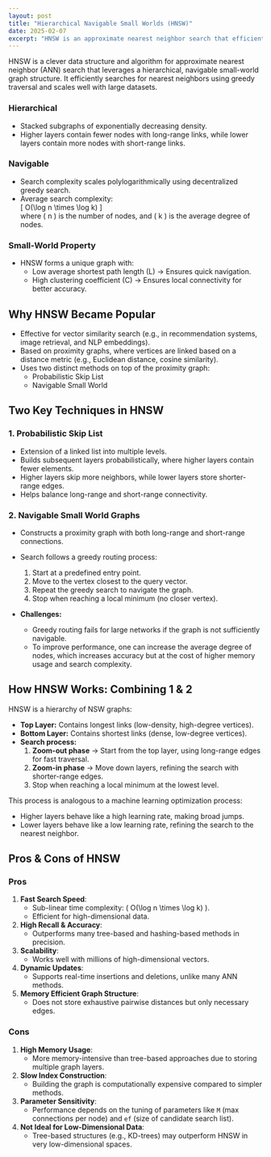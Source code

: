 ```yaml
---
layout: post
title: "Hierarchical Navigable Small Worlds (HNSW)"
date: 2025-02-07
excerpt: "HNSW is an approximate nearest neighbor search that efficiently searches for nearest neighbors using greedy traversal and scales well with large datasets."
---
```


HNSW is a clever data structure and algorithm for approximate nearest neighbor (ANN) search that leverages a hierarchical, navigable small-world graph structure. It efficiently searches for nearest neighbors using greedy traversal and scales well with large datasets.

### **Hierarchical**  
- Stacked subgraphs of exponentially decreasing density.  
- Higher layers contain fewer nodes with long-range links, while lower layers contain more nodes with short-range links.

### **Navigable**  
- Search complexity scales polylogarithmically using decentralized greedy search.  
- Average search complexity:  
  \[
  O(\log n \times \log k)
  \]  
  where \( n \) is the number of nodes, and \( k \) is the average degree of nodes.

### **Small-World Property**  
- HNSW forms a unique graph with:  
  - Low average shortest path length (L) → Ensures quick navigation.  
  - High clustering coefficient (C) → Ensures local connectivity for better accuracy.  

## **Why HNSW Became Popular**  
- Effective for vector similarity search (e.g., in recommendation systems, image retrieval, and NLP embeddings).  
- Based on proximity graphs, where vertices are linked based on a distance metric (e.g., Euclidean distance, cosine similarity).  
- Uses two distinct methods on top of the proximity graph:  
  - Probabilistic Skip List
  - Navigable Small World  

## **Two Key Techniques in HNSW**  

### **1. Probabilistic Skip List**  
- Extension of a linked list into multiple levels.  
- Builds subsequent layers probabilistically, where higher layers contain fewer elements.  
- Higher layers skip more neighbors, while lower layers store shorter-range edges.  
- Helps balance long-range and short-range connectivity.  

### **2. Navigable Small World Graphs**  
- Constructs a proximity graph with both long-range and short-range connections.  
- Search follows a greedy routing process:  
  1. Start at a predefined entry point.  
  2. Move to the vertex closest to the query vector.  
  3. Repeat the greedy search to navigate the graph.  
  4. Stop when reaching a local minimum (no closer vertex).  

- **Challenges:**  
  - Greedy routing fails for large networks if the graph is not sufficiently navigable.  
  - To improve performance, one can increase the average degree of nodes, which increases accuracy but at the cost of higher memory usage and search complexity.  

## **How HNSW Works: Combining 1 & 2**  

HNSW is a hierarchy of NSW graphs:  
- **Top Layer:** Contains longest links (low-density, high-degree vertices).  
- **Bottom Layer:** Contains shortest links (dense, low-degree vertices).  
- **Search process:**  
  1. **Zoom-out phase** → Start from the top layer, using long-range edges for fast traversal.  
  2. **Zoom-in phase** → Move down layers, refining the search with shorter-range edges.  
  3. Stop when reaching a local minimum at the lowest level.  

This process is analogous to a machine learning optimization process:  
- Higher layers behave like a high learning rate, making broad jumps.  
- Lower layers behave like a low learning rate, refining the search to the nearest neighbor.  

## **Pros & Cons of HNSW**  

### **Pros**  
1. **Fast Search Speed**:  
   - Sub-linear time complexity: \( O(\log n \times \log k) \).  
   - Efficient for high-dimensional data.  
2. **High Recall & Accuracy**:  
   - Outperforms many tree-based and hashing-based methods in precision.  
3. **Scalability**:  
   - Works well with millions of high-dimensional vectors.  
4. **Dynamic Updates**:  
   - Supports real-time insertions and deletions, unlike many ANN methods.  
5. **Memory Efficient Graph Structure**:  
   - Does not store exhaustive pairwise distances but only necessary edges.  

### **Cons**  
1. **High Memory Usage**:  
   - More memory-intensive than tree-based approaches due to storing multiple graph layers.  
2. **Slow Index Construction**:  
   - Building the graph is computationally expensive compared to simpler methods.  
3. **Parameter Sensitivity**:  
   - Performance depends on the tuning of parameters like `M` (max connections per node) and `ef` (size of candidate search list).  
4. **Not Ideal for Low-Dimensional Data**:  
   - Tree-based structures (e.g., KD-trees) may outperform HNSW in very low-dimensional spaces.  
